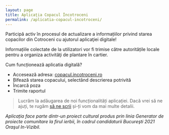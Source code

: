 ```yaml
---
layout: page
title: Aplicația Copacul Încotroceni
permalink: /aplicatia-copacul-incotroceni/
---
```


Participă activ în procesul de actualizare a informațiilor privind starea copacilor din Cotroceni cu ajutorul aplicaţiei digitale!

Informațiile colectate de la utilizatori vor fi trimise către autoritățile locale pentru a organiza activităţi de plantare în cartier.

Cum funcționează aplicatia digitală?

- Accesează adresa: [copacul.incotroceni.ro](http://copacul.incotroceni.ro)
- Bifează starea copacului, selectând descrierea potrivită
- Încarcă poza
- Trimite raportul

> Lucrăm la adăugarea de noi funcționalități aplicației. Dacă vrei să ne ajuți, te rugăm [să ne scrii](/contact) și-ți vom da mai multe detalii.

*Aplicația face parte dintr-un proiect cultural produs prin linia Generator de proiecte comunitare la firul ierbii, în cadrul candidaturii Bucureşti 2021 Oraşul In-Vizibil.*
